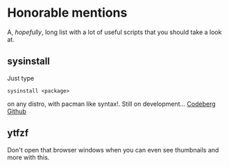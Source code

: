 # Honorable mentions
A, _hopefully_, long list with a lot of useful scripts that you should take a
look at.

## sysinstall
Just type
```
sysinstall <package>
```
on any distro, with pacman like syntax!. Still on development...
[Codeberg](https://codeberg.org/aryak/sysinstall) [Github](https://github.com/gi-yt/sysinstall)
## ytfzf
Don't open that browser windows when you can even see thumbnails and more with
this.

##
